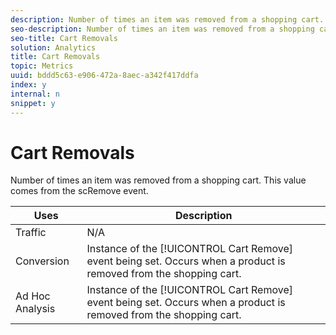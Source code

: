 ```yaml
---
description: Number of times an item was removed from a shopping cart. This value comes from the scRemove event.
seo-description: Number of times an item was removed from a shopping cart. This value comes from the scRemove event.
seo-title: Cart Removals
solution: Analytics
title: Cart Removals
topic: Metrics
uuid: bddd5c63-e906-472a-8aec-a342f417ddfa
index: y
internal: n
snippet: y
---
```


# Cart Removals

Number of times an item was removed from a shopping cart. This value comes from the scRemove event.

|  Uses  | Description  |
|---|---|
|  Traffic  | N/A  |
|  Conversion  |Instance of the [!UICONTROL Cart Remove] event being set. Occurs when a product is removed from the shopping cart.  |
|  Ad Hoc Analysis  |Instance of the [!UICONTROL Cart Remove] event being set. Occurs when a product is removed from the shopping cart.  |

